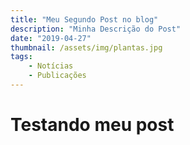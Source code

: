 ```yaml
---
title: "Meu Segundo Post no blog"
description: "Minha Descrição do Post"
date: "2019-04-27"
thumbnail: /assets/img/plantas.jpg
tags: 
    - Notícias
    - Publicações
---
```


# Testando meu post

